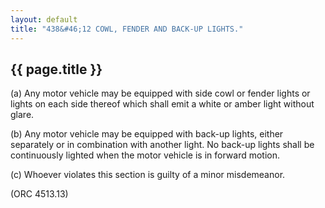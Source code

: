 ```yaml
---
layout: default 
title: "438&#46;12 COWL, FENDER AND BACK-UP LIGHTS."
---
```


{{ page.title }}
----------------

​(a) Any motor vehicle may be equipped with side cowl or fender lights
or lights on each side thereof which shall emit a white or amber light
without glare.

​(b) Any motor vehicle may be equipped with back-up lights, either
separately or in combination with another light. No back-up lights shall
be continuously lighted when the motor vehicle is in forward motion.

​(c) Whoever violates this section is guilty of a minor misdemeanor.

(ORC 4513.13)

